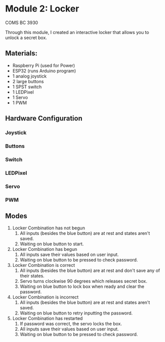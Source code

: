 # Module 2: Locker
COMS BC 3930

Through this module, I created an interactive locker that allows you to unlock a secret box.

## Materials:
- Raspberry Pi (used for Power)
- ESP32 (runs Arduino program)
- 1 analog joystick
- 2 large buttons
- 1 SPST switch
- 1 LEDPixel
- 1 Servo
- 1 PWM

## Hardware Configuration
### Joystick

### Buttons

### Switch

### LEDPixel

### Servo

### PWM


## Modes
1. Locker Combination has not begun
    1. All inputs (besides the blue button) are at rest and states aren't saved.
    2. Waiting on blue button to start.
2. Locker Combination has begun
    1. All inputs save their values based on user input.
    2. Waiting on blue button to be pressed to check password.
3. Locker Combination is correct
    1. All inputs (besides the blue button) are at rest and don't save any of their states.
    2. Servo turns clockwise 90 degrees which releases secret box.
    3. Waiting on blue button to lock box when ready and clear the password.
4. Locker Combination is incorrect
    1. All inputs (besides the blue button) are at rest and states aren't saved.
    2. Waiting on blue button to retry inputting the password.
5. Locker Combination has restarted
    1. If password was correct, the servo locks the box.
    2. All inputs save their values based on user input.
    3. Waiting on blue button to be pressed to check password.
